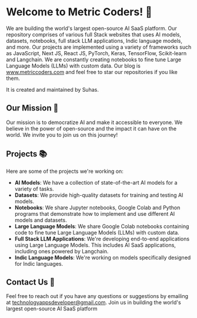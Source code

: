 # Welcome to Metric Coders! 👋

We are building the world's largest open-source AI SaaS platform. Our repository comprises of various full Stack websites that uses AI models, datasets, notebooks, full stack LLM applications, Indic language models, and more. Our projects are implemented using a variety of frameworks such as JavaScript, Next JS, React JS,  PyTorch, Keras, TensorFlow, Scikit-learn and Langchain. We are constantly creating notebooks to fine tune Large Language Models (LLMs) with custom data. Our blog is www.metriccoders.com and feel free to star our repositories if you like them.

It is created and maintained by Suhas.

## Our Mission 🚀

Our mission is to democratize AI and make it accessible to everyone. We believe in the power of open-source and the impact it can have on the world. We invite you to join us on this journey!

## Projects 📚

Here are some of the projects we're working on:

- **AI Models**: We have a collection of state-of-the-art AI models for a variety of tasks.
- **Datasets**: We provide high-quality datasets for training and testing AI models.
- **Notebooks**: We share Jupyter notebooks, Google Colab and Python programs that demonstrate how to implement and use different AI models and datasets.
- **Large Language Models**: We share Google Colab notebooks containing code to fine tune Large Language Models (LLMs) with custom data.
- **Full Stack LLM Applications**: We're developing end-to-end applications using Large Language Models. This includes AI SaaS applications, including ones powered by Langchain.
- **Indic Language Models**: We're working on models specifically designed for Indic languages.

## Contact Us 📧

Feel free to reach out if you have any questions or suggestions by emailing at technologyappsdeveloper@gmail.com.
Join us in building the world's largest open-source AI SaaS platform

